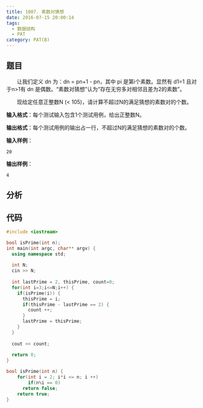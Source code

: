```yaml
---
title: 1007. 素数对猜想
date: 2016-07-15 20:00:14
tags: 
  - 数据结构
  - PAT
category: PAT(B)
---
```


题目
---
&emsp;&emsp;让我们定义 dn 为：dn = pn+1 - pn，其中 pi 是第i个素数。显然有 d1=1 且对于n>1有 dn 是偶数。“素数对猜想”认为“存在无穷多对相邻且差为2的素数”。

&emsp;&emsp;现给定任意正整数N (< 105)，请计算不超过N的满足猜想的素数对的个数。

**输入格式**：每个测试输入包含1个测试用例，给出正整数N。

**输出格式**：每个测试用例的输出占一行，不超过N的满足猜想的素数对的个数。
<!-- more -->
**输入样例**：

	20
**输出样例**：

	4


分析
---

代码
---
```C++
#include <iostream>

bool isPrime(int n);
int main(int argc, char** argv) {
  using namespace std;
  
  int N;
  cin >> N;
  
  int lastPrime = 2, thisPrime, count=0;
  for(int i=3;i<=N;i++) {
    if(isPrime(i)) {
      thisPrime = i;
      if(thisPrime - lastPrime == 2) {
        count ++;
      }
      lastPrime = thisPrime;
    }
  }
  
  cout << count;
  
  return 0;
}

bool isPrime(int n) {
    for(int i = 2; i*i <= n; i ++)
        if(n%i == 0) 
      return false;
    return true;
}
```
